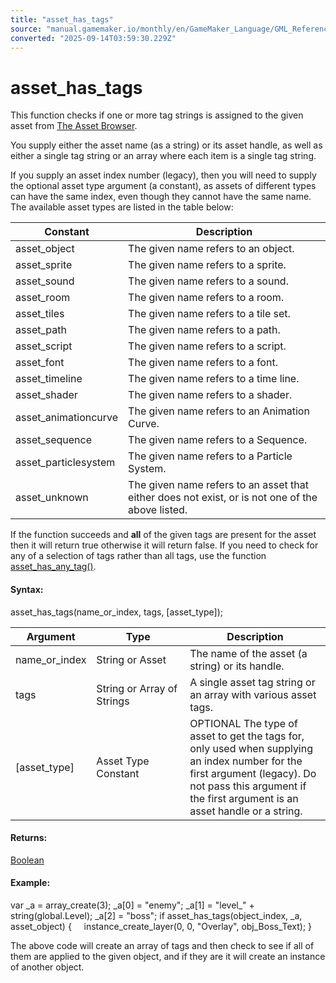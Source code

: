 ```yaml
---
title: "asset_has_tags"
source: "manual.gamemaker.io/monthly/en/GameMaker_Language/GML_Reference/Asset_Management/Assets_And_Tags/asset_has_tags.htm"
converted: "2025-09-14T03:59:30.229Z"
---
```


# asset\_has\_tags

This function checks if one or more tag strings is assigned to the given asset from [The Asset Browser](../../../../Introduction/The_Asset_Browser.md).

You supply either the asset name (as a string) or its asset handle, as well as either a single tag string or an array where each item is a single tag string.

If you supply an asset index number (legacy), then you will need to supply the optional asset type argument (a constant), as assets of different types can have the same index, even though they cannot have the same name. The available asset types are listed in the table below:

| Constant | Description |
| --- | --- |
| asset_object | The given name refers to an object. |
| asset_sprite | The given name refers to a sprite. |
| asset_sound | The given name refers to a sound. |
| asset_room | The given name refers to a room. |
| asset_tiles | The given name refers to a tile set. |
| asset_path | The given name refers to a path. |
| asset_script | The given name refers to a script. |
| asset_font | The given name refers to a font. |
| asset_timeline | The given name refers to a time line. |
| asset_shader | The given name refers to a shader. |
| asset_animationcurve | The given name refers to an Animation Curve. |
| asset_sequence | The given name refers to a Sequence. |
| asset_particlesystem | The given name refers to a Particle System. |
| asset_unknown | The given name refers to an asset that either does not exist, or is not one of the above listed. |

If the function succeeds and **all** of the given tags are present for the asset then it will return true otherwise it will return false. If you need to check for any of a selection of tags rather than all tags, use the function [asset\_has\_any\_tag()](asset_has_any_tag.md).

#### Syntax:

asset\_has\_tags(name\_or\_index, tags, \[asset\_type\]);

| Argument | Type | Description |
| --- | --- | --- |
| name_or_index | String or Asset | The name of the asset (a string) or its handle. |
| tags | String or Array of Strings | A single asset tag string or an array with various asset tags. |
| [asset_type] | Asset Type Constant | OPTIONAL The type of asset to get the tags for, only used when supplying an index number for the first argument (legacy). Do not pass this argument if the first argument is an asset handle or a string. |

#### Returns:

[Boolean](../../../GML_Overview/Data_Types.md)

#### Example:

var \_a = array\_create(3);
\_a\[0\] = "enemy";
\_a\[1\] = "level\_" + string(global.Level);
\_a\[2\] = "boss";
if asset\_has\_tags(object\_index, \_a, asset\_object)
{
    instance\_create\_layer(0, 0, "Overlay", obj\_Boss\_Text);
}

The above code will create an array of tags and then check to see if all of them are applied to the given object, and if they are it will create an instance of another object.